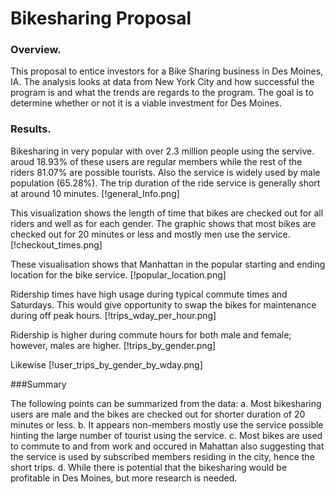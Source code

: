 # Bikesharing Proposal

### Overview.

This proposal to entice investors for a Bike Sharing business in Des Moines, IA. The analysis looks at data from New York City and how successful the program is and what the trends are regards to the program. The goal is to determine whether or not it is a viable investment for Des Moines.

### Results.
Bikesharing in very popular with over 2.3 million people using the servive. aroud 18.93% of these users are regular members while the rest of the riders 81.07% are possible tourists. Also the service is widely used by male population (65.28%). The trip duration of the ride service is generally short at around 10 minutes.
[!general_Info.png]

This visualization shows the length of time that bikes are checked out for all riders and well as for each gender. The graphic shows that most bikes are checked out for 20 minutes or less and mostly men use the service.
[!checkout_times.png]

These visualisation shows that Manhattan in the popular starting and ending location for the bike service.
[!popular_location.png]

Ridership times have high usage during typical commute times and Saturdays. This would give opportunity to swap the bikes for maintenance during off peak hours.
[!trips_wday_per_hour.png]

Ridership is higher during commute hours for both male and female; however, males are higher.
[!trips_by_gender.png]

Likewise
[!user_trips_by_gender_by_wday.png]

###Summary

The following points can be summarized from the data:
a. Most bikesharing users are male and the bikes are checked out for shorter duration of 20 minutes or less. 
b. It appears non-members mostly use the service possible hinting the large number of tourist using the service.
c. Most bikes are used to commute to and from work and occured in Mahattan also suggesting that the service is used by subscribed members residing in the city, hence the short trips.
d. While there is potential that the bikesharing would be profitable in Des Moines, but more research is needed.  
